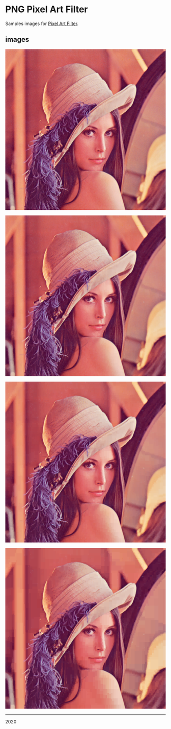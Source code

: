 # PNG Pixel Art Filter

Samples images for [Pixel Art Filter](https://github.com/ImageProcessing-ElectronicPublications/pngpaf).

## images

![lena.png](images/lena.png)

![lena.paf100.png](images/lena.paf100.png)

![lena.paf200.png](images/lena.paf200.png)

![lena.paf500.png](images/lena.paf500.png)

---

2020
